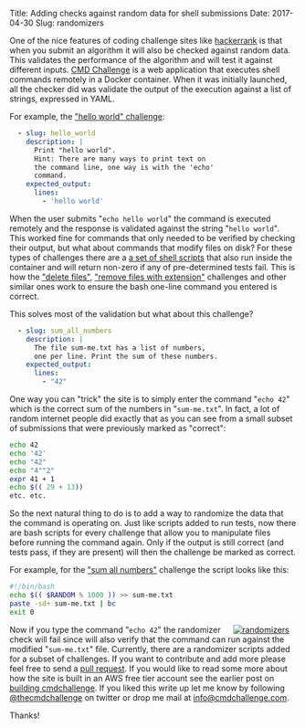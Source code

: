 Title: Adding checks against random data for shell submissions
Date: 2017-04-30
Slug: randomizers

One of the nice features of coding challenge sites like [hackerrank](https://hackerrank.com) is that
when you submit an algorithm it will also be checked against random data. This
validates the performance of the algorithm and will test it against different inputs.
[CMD Challenge](https://cmdchallenge.com) is a web application that executes shell commands
remotely in a Docker container. When it was initially
launched, all the checker did was validate the output of the execution
against a list of strings, expressed in YAML.

For example, the ["hello world" challenge](https://cmdchallenge.com/#/hello_world):

```yaml
  - slug: hello_world
    description: |
      Print "hello world".
      Hint: There are many ways to print text on
      the command line, one way is with the 'echo'
      command.
    expected_output:
      lines:
        - 'hello world'

```

When the user submits "`echo hello world`" the command is executed remotely and
the response is validated against the string "`hello world`". This worked fine for commands
that only needed to be verified by checking their output, but what about commands that
modify files on disk? For these types of challenges there are a
[a set of shell scripts](https://github.com/jarv/cmdchallenge/tree/master/ro_volume/cmdtests)
that also run inside the container and will return non-zero if any of pre-determined tests fail.
This is how the ["delete files"](https://cmdchallenge.com/#/delete_files),
["remove files with extension"](https://cmdchallenge.com/#/remove_files_with_extension)
challenges and other similar ones work to ensure the bash one-line command you entered
is correct.

This solves most of the validation but what about this challenge?

```yaml
  - slug: sum_all_numbers
    description: |
      The file sum-me.txt has a list of numbers,
      one per line. Print the sum of these numbers.
    expected_output:
      lines:
        - "42"
```

One way you can "trick" the site is to simply enter the command "`echo 42`" which
is the correct sum of the numbers in "`sum-me.txt`".
In fact, a lot of random internet people did exactly that
as you can see from a small subset of submissions that were previously
marked as "correct":

```bash
echo 42
echo '42'
echo "42"
echo "4""2"
expr 41 + 1
echo $(( 29 + 13))
etc. etc.
```

So the next natural thing to do is to add a way to randomize the data that the
command is operating on. Just like scripts added to run tests, now there are
bash scripts for every challenge that allow you to manipulate files before
running the command again.  Only if the output is still correct 
(and tests pass, if they are present) will
then the challenge be marked as correct.

For example, for the ["sum all numbers"](https://cmdchallenge.com/#/sum_all_numbers) challenge
the script looks like this:

```bash
#!/bin/bash
echo $(( $RANDOM % 1000 )) >> sum-me.txt
paste -sd+ sum-me.txt | bc
exit 0
```

<div style="float: right;margin-right: 1em; margin-left: .5em;">
    <a href="https://cmdchallenge.com/#/sum_all_numbers"><img src="https://i.imgur.com/rkqKXjW.png" alt="randomizers" /></a>
</div>

Now if you type the command "`echo 42`" the randomizer check will fail since will also verify that
the command can run against the modified "`sum-me.txt`" file.
Currently, there are a randomizer scripts added for a subset of challenges.
If you want to contribute and add more please feel free to send a [pull request](https://github.com/jarv/cmdchallenge/pulls).
If you would like to
read some more about how the site is built in an AWS free tier account see the earlier post on 
[building cmdchallenge](/building-cmdchallenge.html). If you liked this write up let me know
by following [@thecmdchallenge](https://twitter.com/thecmdchallenge) on twitter or drop
me mail at <a href="mailto:info@cmdchallenge.com">info@cmdchallenge.com</a>.

Thanks!

